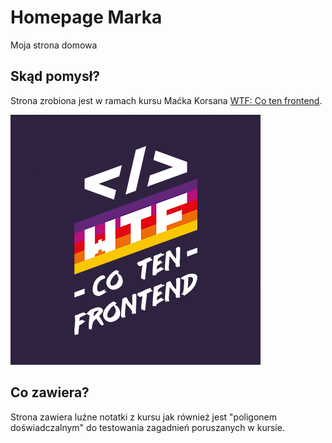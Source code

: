 # Homepage Marka

Moja strona domowa

## Skąd pomysł?

Strona zrobiona jest w ramach kursu Maćka Korsana [WTF: Co ten frontend](https://cotenfrontend.pl).

![logo WTF](./gh/cover.png)

## Co zawiera?

Strona zawiera luźne notatki z kursu jak również jest "poligonem doświadczalnym" do testowania zagadnień poruszanych w kursie.
